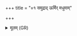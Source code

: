+++
title = "०१ समुद्राद् ऊर्मिर् मधुमाम्"

+++
<details><summary>मूलम् (GR)</summary>

समुद्राद् ऊर्मिर् मधुमाꣳ उद् आरद्  
उपांशुना सम् अमृतत्वम् आनट् ।  
घृतस्य नाम गुह्यं यद् अस्ति  
जिह्वा देवानाम् अमृतस्य नाभिः ॥
</details>
